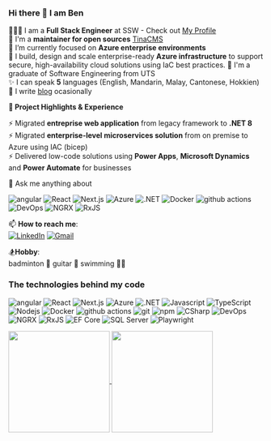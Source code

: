 ### Hi there 👋 I am Ben

🧑🏻‍💻 I am a **Full Stack Engineer** at SSW - Check out [My Profile](https://www.ssw.com.au/people/ben-neoh/) <br>
🐐 I'm a **maintainer for open sources** [TinaCMS](https://github.com/tinacms/tinacms) <br>
🌱 I’m currently focused on **Azure enterprise environments**  
🔐 I build, design and scale enterprise-ready **Azure infrastructure** to support secure, high-availability cloud solutions using IaC best practices.
🏫 I'm a graduate of Software Engineering from UTS <br>
✨ I can speak **5** languages (English, Mandarin, Malay, Cantonese, Hokkien) <br>
📝 I write [blog](https://medium.com/@benjaminneoh6343) ocasionally <br>

**💼 Project Highlights & Experience**

⚡  Migrated **entreprise web application** from legacy framework to **.NET 8** <br>
⚡  Migrated **enterprise-level microservices solution** from on premise to Azure using IAC (bicep)<br>
⚡  Delivered low-code solutions using **Power Apps**, **Microsoft Dynamics** and **Power Automate** for businesses <br>

💬 Ask me anything about 
<p>
  <img alt="angular" src="https://img.shields.io/badge/-Angular-DD0031?style=flat-square&logo=angular&logoColor=white" />
  <img alt="React" src="https://img.shields.io/badge/-React-45b8d8?style=flat-square&logo=react&logoColor=white" />
  <img alt="Next.js" src="https://img.shields.io/badge/-Next.js-000000?style=flat-square&logo=next-dot-js&logoColor=white" />
  <img alt="Azure" src="https://img.shields.io/badge/-Azure-0089D6?style=flat-square&logo=microsoft-azure&logoColor=white" />
  <img alt=".NET" src="https://img.shields.io/badge/-.NET-512BD4?style=flat-square&logo=dotnet&logoColor=white" />
  <img alt="Docker" src="https://img.shields.io/badge/-Docker-46a2f1?style=flat-square&logo=docker&logoColor=white" />
  <img alt="github actions" src="https://img.shields.io/badge/-Github_Actions-2088FF?style=flat-square&logo=github-actions&logoColor=white" />
  <img alt="DevOps" src="https://img.shields.io/badge/-DevOps-0078D7?style=flat-square&logo=azure-devops&logoColor=white" />
  <img alt="NGRX" src="https://img.shields.io/badge/-NGRX-DD0031?style=flat-square&logo=redux&logoColor=white" />
  <img alt="RxJS" src="https://img.shields.io/badge/-RxJS-B7178C?style=flat-square&logo=reactivex&logoColor=white" />
</p>

📫 **How to reach me**: <br>
  [![LinkedIn](https://img.shields.io/badge/linkedin-%230077B5.svg?style=for-the-badge&logo=linkedin&logoColor=white)](https://www.linkedin.com/in/benjaminneoh/) 
  [![Gmail](https://img.shields.io/badge/Gmail-D14836?style=for-the-badge&logo=gmail&logoColor=white)](mailto:benjaminneoh6343@gmail.com)

🏂**Hobby**: <br>
  badminton 🏸 guitar 🎸 swimming 🏊‍♂️

<h3>The technologies behind my code</h3>
<p>
  <img alt="angular" src="https://img.shields.io/badge/-Angular-DD0031?style=flat-square&logo=angular&logoColor=white" />
  <img alt="React" src="https://img.shields.io/badge/-React-45b8d8?style=flat-square&logo=react&logoColor=white" />
  <img alt="Next.js" src="https://img.shields.io/badge/-Next.js-000000?style=flat-square&logo=next-dot-js&logoColor=white" />
  <img alt="Azure" src="https://img.shields.io/badge/-Azure-0089D6?style=flat-square&logo=microsoft-azure&logoColor=white" />
  <img alt=".NET" src="https://img.shields.io/badge/-.NET-512BD4?style=flat-square&logo=dotnet&logoColor=white" />
  <img alt="Javascript" src="https://img.shields.io/badge/-javascript-f7df1c?style=flat-square&logo=javascript&logoColor=black" />
  <img alt="TypeScript" src="https://img.shields.io/badge/-TypeScript-007ACC?style=flat-square&logo=typescript&logoColor=white" />
  <img alt="Nodejs" src="https://img.shields.io/badge/-Nodejs-43853d?style=flat-square&logo=Node.js&logoColor=white" />
  <img alt="Docker" src="https://img.shields.io/badge/-Docker-46a2f1?style=flat-square&logo=docker&logoColor=white" />
  <img alt="github actions" src="https://img.shields.io/badge/-Github_Actions-2088FF?style=flat-square&logo=github-actions&logoColor=white" />
  <img alt="git" src="https://img.shields.io/badge/-Git-F05032?style=flat-square&logo=git&logoColor=white" />
  <img alt="npm" src="https://img.shields.io/badge/-NPM-CB3837?style=flat-square&logo=npm&logoColor=white" />
  <img alt="CSharp" src="https://img.shields.io/badge/-C%23-239120?style=flat-square&logo=c-sharp&logoColor=white" />
  <img alt="DevOps" src="https://img.shields.io/badge/-DevOps-0078D7?style=flat-square&logo=azure-devops&logoColor=white" />
  <img alt="NGRX" src="https://img.shields.io/badge/-NGRX-DD0031?style=flat-square&logo=redux&logoColor=white" />
  <img alt="RxJS" src="https://img.shields.io/badge/-RxJS-B7178C?style=flat-square&logo=reactivex&logoColor=white" />
  <img alt="EF Core" src="https://img.shields.io/badge/-EF%20Core-512BD4?style=flat-square&logo=dotnet&logoColor=white" />
  <img alt="SQL Server" src="https://img.shields.io/badge/-SQL%20Server-CC2927?style=flat-square&logo=microsoft-sql-server&logoColor=white" />
  <img alt="Playwright" src="https://img.shields.io/badge/-Playwright-2EAD33?style=flat-square&logo=playwright&logoColor=white" />
</p>

<a href="https://github-readme-stats.vercel.app/api?username=ben0189&theme=ambient_gradient">
  <img height=200 align="center" src="https://github-readme-stats.vercel.app/api?username=ben0189&theme=ambient_gradient" />
</a>
<a href="https://github-readme-stats.vercel.app/api/top-langs/?username=ben0189&layout=compact">
  <img height=200 align="center" src="https://github-readme-stats.vercel.app/api/top-langs/?username=ben0189&layout=compact" />
</a>

